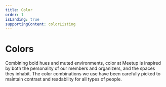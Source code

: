 ```yaml
---
title: Color
order: 1
isLanding: true
supportingContent: colorListing
---
```


# Colors
Combining bold hues and muted environments, color at Meetup is inspired by both the personality of our members and organizers, and the spaces they inhabit. The color combinations we use have been carefully picked to maintain contrast and readability for all types of people.

<!-- <iframe src="/color" frameborder="0" onload="resizeIframe(this)" class="__docs_iframe"></iframe> -->
